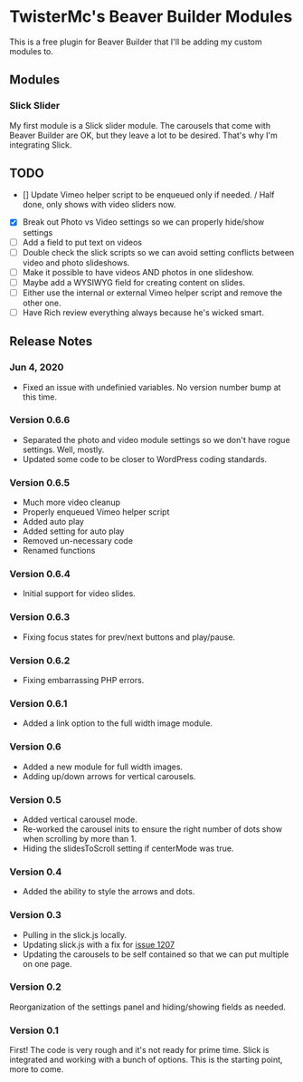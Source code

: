 # TwisterMc's Beaver Builder Modules

This is a free plugin for Beaver Builder that I'll be adding my custom modules to.

## Modules
### Slick Slider
My first module is a Slick slider module. The carousels that come with Beaver Builder are OK, but they leave a lot to be desired. That's why I'm integrating Slick.

## TODO
- [] Update Vimeo helper script to be enqueued only if needed. / Half done, only shows with video sliders now.
- [x] Break out Photo vs Video settings so we can properly hide/show settings
- [ ] Add a field to put text on videos
- [ ] Double check the slick scripts so we can avoid setting conflicts between video and photo slideshows.
- [ ] Make it possible to have videos AND photos in one slideshow.
- [ ] Maybe add a WYSIWYG field for creating content on slides.
- [ ] Either use the internal or external Vimeo helper script and remove the other one.
- [ ] Have Rich review everything always because he's wicked smart.

## Release Notes

### Jun 4, 2020
* Fixed an issue with undefinied variables. No version number bump at this time.

### Version 0.6.6
* Separated the photo and video module settings so we don't have rogue settings. Well, mostly.
* Updated some code to be closer to WordPress coding standards.

### Version 0.6.5
* Much more video cleanup
* Properly enqueued Vimeo helper script
* Added auto play
* Added setting for auto play
* Removed un-necessary code
* Renamed functions

### Version 0.6.4
* Initial support for video slides.

### Version 0.6.3
* Fixing focus states for prev/next buttons and play/pause.

### Version 0.6.2
* Fixing embarrassing PHP errors.

### Version 0.6.1
* Added a link option to the full width image module.

### Version 0.6
* Added a new module for full width images.
* Adding up/down arrows for vertical carousels.

### Version 0.5
* Added vertical carousel mode.
* Re-worked the carousel inits to ensure the right number of dots show when scrolling by more than 1.
* Hiding the slidesToScroll setting if centerMode was true.

### Version 0.4
* Added the ability to style the arrows and dots.

### Version 0.3
* Pulling in the slick.js locally.
* Updating slick.js with a fix for [issue 1207](https://github.com/kenwheeler/slick/issues/1207)
* Updating the carousels to be self contained so that we can put multiple on one page.

### Version 0.2
Reorganization of the settings panel and hiding/showing fields as needed.

### Version 0.1
First! The code is very rough and it's not ready for prime time. Slick is integrated and working with a bunch of options. This is the starting point, more to come.
